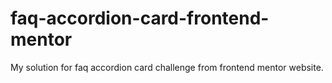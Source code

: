 # faq-accordion-card-frontend-mentor
My solution for faq accordion card challenge from frontend mentor website.
